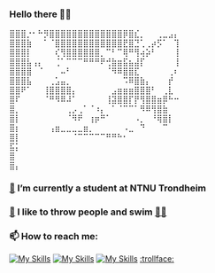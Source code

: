 ### Hello there 👋🐸

<p>
  ⣿⣿⣿⡐⠂⠓⡻⣿⣿⣿⣿⣿⣿⣿⣿⣿⣿⣿⣿⣿⡿⣿⣎⡀⠀⠀⢀⣀⣠⡄<br>
⣿⣿⣿⣷⠀⠀⠁⠈⣿⣿⣿⣿⣿⣿⣿⣿⣿⣿⣿⣿⣟⣿⣙⢁⢀⡴⡫⠁⠀⢹<br>
⣿⣿⣿⡇⠀⠀⠀⠀⢎⢻⣿⣿⣿⣿⣿⣿⡀⠉⠃⠉⢿⠛⢻⢴⡵⠃⠀⠀⠀⢸<br>
⣿⣿⣿⣧⢠⡄⠀⠀⢈⠁⠉⠉⠉⠛⠛⠛⠟⢚⣷⣶⣯⣦⣼⡏⠀⠀⠀⠀⠀⢸<br>
⣿⣿⣿⣿⠀⠈⠀⠀⠀⠤⠃⠀⠀⠀⠀⠀⠀⠈⠻⠿⣿⣿⣏⠀⠀⠀⠀⠀⢀⠆<br>
⣿⣿⣿⣧⠀⠀⠀⢀⣡⣤⡀⠀⠀⠀⠀⠀⠀⠀⠀⠀⠩⠿⣿⣷⡄⠀⠀⠀⡞⠀<br>
⣿⣿⠟⠁⠀⠀⢸⣿⣿⣿⣿⡄⠀⠀⠀⠀⠀⠀⣠⣶⣶⣶⣿⣿⣿⠃⠀⢀⣇⠀<br>
⣿⠏⠀⠀⠀⠀⠈⠛⠻⠿⠼⠁⠀⠀⠀⠀⠀⢸⣽⣿⣿⡏⡟⢻⣿⣿⣶⡿⠓⠒<br>
⣿⡀⠀⠀⠀⠀⠀⠀⠀⠀⢀⡠⢀⠁⠈⠰⡄⠀⠁⠈⠉⠉⠁⠻⠿⢻⣿⣷⠀⠀<br>
⣿⡇⠀⠀⠀⠀⠀⠀⠀⠀⠈⠻⠟⠀⢰⡶⠛⠁⠀⠀⠀⠀⠠⡀⠀⠘⢿⣿⡇⠀<br>
⣿⡆⠀⠀⠀⠀⠀⢠⣶⣀⣀⣀⣀⣶⡀⠀⠀⠀⠀⠀⠠⣀⠀⠙⠀⠀⠀⠉⠀⠀<br>
⣿⡇⠀⠀⠀⠀⠀⠀⠀⠀⠀⠈⠉⠉⠉⠉⠉⠛⠛⠓⠂⠀⠀⠀⠀⠀⠀⠀⠀⠀<br>
⣯⡅⠀⠀⠀⠀⠀⠀⠀⠀⠀⠀⠀⠀⠀⠀⠀⠀⠀⠀⠀⠀⠀⠀⠀⠀⠀⠀⠀⠀<br>
⣿⠀⠀⠀⠀⠀⠀⠀⠀⠀⠀⠀⠀⠀⠀⠀⠀⠀⠀⠀⠀⠀⠀⠀⠀⠀⠀⠀⠀⠀<br>
⣿⡄⠀⠀⠀⠀⠀⠀⠀⠀⠀⠀⠀⠀⠀⠀⠀⠀⠀⠀⠀⠀⠀⠀⠀⠀⠀⠀⠀⠀<br>
</p>

### [🌱](https://www.ntnu.no/studier/bidata/systemutvikling) I’m currently a student at NTNU Trondheim
### [🥋](https://ntnui.no/judo/)  I like to throw people and swim [🏊‍♀️](https://ntnui.no/svomming/)
### 📫 How to reach me:
[![My Skills](https://skillicons.dev/icons?i=discord)](https://discordapp.com/users/551472606885183491)
[![My Skills](https://skillicons.dev/icons?i=gitlab)](https://gitlab.stud.idi.ntnu.no/amrevill)
[![My Skills](https://skillicons.dev/icons?i=linkedin)](https://www.linkedin.com/in/ann-marie-revillard-7a368725b/)	
[:trollface:](https://www.youtube.com/watch?v=j5a0jTc9S10) 

<!--<div id="header">
  <img src="https://media.giphy.com/media/v1.Y2lkPTc5MGI3NjExaGlmbGgyMTJyMG9lbTI4eWI1bGxuOTcxZ2h1cTd3NXE2enk1cGhwaCZlcD12MV9pbnRlcm5hbF9naWZfYnlfaWQmY3Q9cw/9kYuE8wrYTZps6WXnR/giphy.gif" width="120"/>
  <img src="https://media.giphy.com/media/v1.Y2lkPTc5MGI3NjExZ252bGtoN281dmZ5YjdobGI4NmVnYnJwdjhiczBkNDR1cWZsbG83cCZlcD12MV9pbnRlcm5hbF9naWZfYnlfaWQmY3Q9cw/TPU78SFwrcJ9b2GKXM/giphy.gif" width="120"/>
</div>



:trollface:
<img src="https://media.giphy.com/media/8wUuqFLvMEbj97mwlC/giphy.gif" width="400"/>

<br>:fr::norway:
![Top Langs](https://github-readme-stats.vercel.app/api/top-langs/?username=anuraghazra&layout=compact)    kommenter ut &langs_count=8
<div id="header" align="center">
  
</div>
https://media.giphy.com/media/YbXLZ6dymH758xSEbM/giphy.gif
**oddfjell/oddfjell** is a ✨ _special_ ✨ repository because its `README.md` (this file) appears on your GitHub profile.

Here are some ideas to get you started:

- 🔭 I’m currently working on ...
- 🌱 I’m currently learning ...
- 👯 I’m looking to collaborate on ...
- 🤔 I’m looking for help with ...
- 💬 Ask me about ...
- 📫 How to reach me: ...
- 😄 Pronouns: ...
- ⚡ Fun fact: ...


[![My Skills](https://skillicons.dev/icons?i=cpp,js,html,css,docker,git,java,maven,mysql,nodejs,postman,py,spring,vue&perline=7)](https://skillicons.dev)

[![My Skills](https://skillicons.dev/icons?i=discord,gitlab,linkedin&perline=3)](https://skillicons.dev)

learning
[![My Skills](https://skillicons.dev/icons?i=blender,unity)](https://skillicons.dev)
-->
